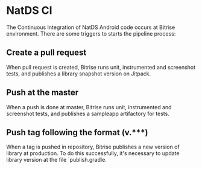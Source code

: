 # NatDS CI

The Continuous Integration of NatDS Android code occurs at Bitrise environment. There are some triggers to starts the pipeline process:

## Create a pull request
When pull request is created, Bitrise runs unit, instrumented and screenshot tests, and publishes a library snapshot version on Jitpack.

## Push at the master
When a push is done at master, Bitrise runs unit, instrumented and screenshot tests, and publishes a sampleapp artifactory for tests.

## Push tag following the format (v.\*\*\*)
When a tag is pushed in repository, Bitrise publishes a new version of library at production. To do this successfully, it's necessary to update library version at the file `publish.gradle.
